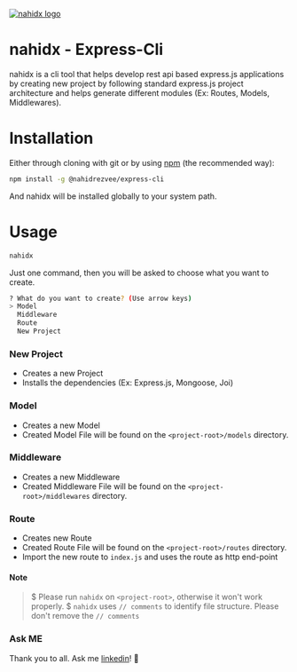 [![nahidx logo](https://i.postimg.cc/s2pCFr2B/Untitled-1.png)](https://postimg.cc/Z9KM3XpZ)

# nahidx - Express-Cli

nahidx is a cli tool that helps develop rest api based express.js applications by creating new project by following standard express.js project architecture and helps generate different modules (Ex: Routes, Models, Middlewares).

# Installation

Either through cloning with git or by using [npm](http://npmjs.org) (the recommended way):

```bash
npm install -g @nahidrezvee/express-cli
```

And nahidx will be installed globally to your system path.

# Usage

```bash
nahidx
```

Just one command, then you will be asked to choose what you want to create.

```bash
? What do you want to create? (Use arrow keys)
> Model
  Middleware
  Route
  New Project
```
### New Project
- Creates a new Project
- Installs the dependencies (Ex: Express.js, Mongoose, Joi)

### Model
- Creates a new Model
- Created Model File will be found on the `<project-root>/models` directory.

### Middleware
- Creates a new Middleware
- Created Middleware File will be found on the `<project-root>/middlewares` directory.

### Route
- Creates new Route
- Created Route File will be found on the `<project-root>/routes` directory.
- Import the new route to `index.js` and uses the route as http end-point

#### Note

>  $ Please run `nahidx` on `<project-root>`, otherwise it won't work properly.
>  $ `nahidx` uses `// comments` to identify file structure. Please don't remove the `// comments`


### Ask ME

Thank you to all. Ask me [linkedin](https://www.linkedin.com/in/abdunnahid/)! 🙏
